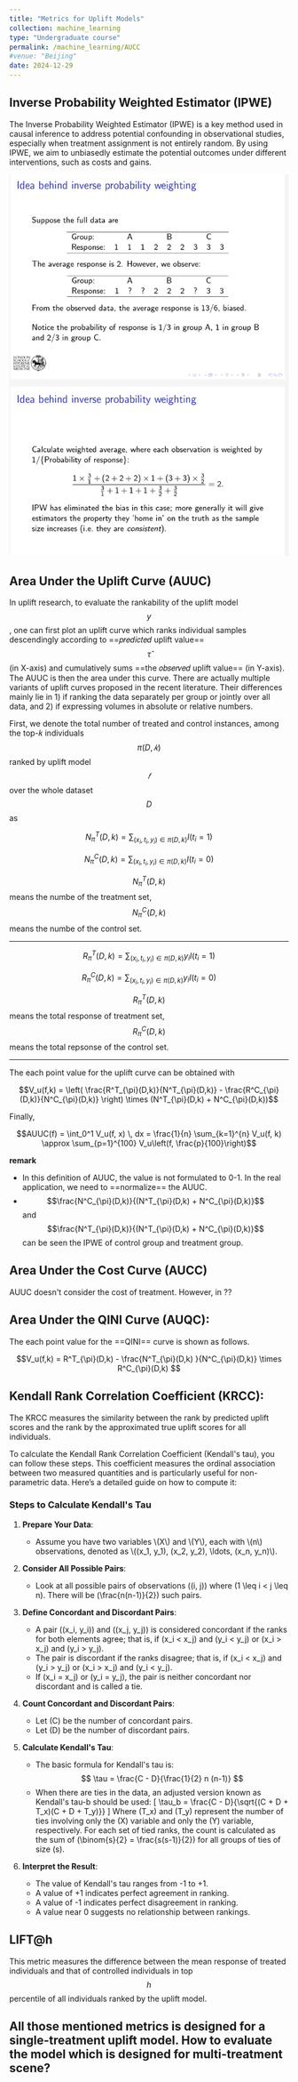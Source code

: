 ```yaml
---
title: "Metrics for Uplift Models"
collection: machine_learning
type: "Undergraduate course"
permalink: /machine_learning/AUCC
#venue: "Beijing"
date: 2024-12-29
---
```




## Inverse Probability Weighted Estimator (IPWE)

The Inverse Probability Weighted Estimator (IPWE) is a key method used in causal inference to address potential confounding in observational studies, especially when treatment assignment is not entirely random. By using IPWE, we aim to unbiasedly estimate the potential outcomes under different interventions, such as costs and gains.

![Editing a markdown file for a talk](/images/WX20241229-212819@2x.png)

## Area Under the Uplift Curve (AUUC)

In uplift research, to evaluate the rankability of the uplift model $$y$$, one can first plot an uplift curve which ranks individual samples descendingly according to ==𝑝𝑟𝑒𝑑𝑖𝑐𝑡𝑒𝑑 uplift value==  $$\hat{\tau}$$ (in X-axis) and cumulatively sums ==the 𝑜𝑏𝑠𝑒𝑟𝑣𝑒𝑑 uplift value== (in Y-axis). The AUUC is then the area under this curve. There are actually multiple variants of uplift curves proposed in the recent literature. Their differences mainly lie in 1) if ranking the data separately per group or jointly over all data, and 2) if expressing volumes in absolute or relative numbers.



First, we denote the total number of treated and control instances, among the top-𝑘 individuals $${\pi}(D,𝑘)$$ ranked by uplift model $$𝑓$$ over the whole dataset $$D$$ as


$$N_{\pi}^{T}(D, k) = \sum_{(x_i, t_i, y_i) \in \pi(D, k)} I(t_i = 1)$$

$$N_{\pi}^{C}(D, k) = \sum_{(x_i, t_i, y_i) \in \pi(D, k)} I(t_i = 0)$$

$$N_{\pi}^{T}(D, k)$$ means the numbe of the treatment set, $$N_{\pi}^{C}(D, k)$$ means the numbe of  the control set. 

-------

$$R^T_{\pi}(D,k) = \sum_{(x_i,t_i,y_i) \in \pi(D,k)} y_i I(t_i = 1)$$

$$R^C_{\pi}(D,k) = \sum_{(x_i,t_i,y_i) \in \pi(D,k)} y_i I(t_i = 0)$$

$$R_{\pi}^{T}(D, k)$$ means the total response of treatment set, $$R_{\pi}^{C}(D, k)$$ means the total repsonse of the control set. 

-------------

The each point value for the uplift curve can be obtained with

$$V_u(f,k) = \left( \frac{R^T_{\pi}(D,k)}{N^T_{\pi}(D,k)} - \frac{R^C_{\pi}(D,k)}{N^C_{\pi}(D,k)} \right) \times (N^T_{\pi}(D,k) + N^C_{\pi}(D,k))$$



Finally, 

$$AUUC(f) = \int_0^1 V_u(f, x) \, dx = \frac{1}{n} \sum_{k=1}^{n} V_u(f, k) \approx \sum_{p=1}^{100} V_u\left(f, \frac{p}{100}\right)$$

**remark** 

-  In this definition of AUUC, the value is not formulated to 0-1.   In the real application, we need to ==normalize== the AUUC.
-  $$\frac{N^C_{\pi}(D,k)}{(N^T_{\pi}(D,k) + N^C_{\pi}(D,k)}$$ and $$\frac{N^T_{\pi}(D,k)}{(N^T_{\pi}(D,k) + N^C_{\pi}(D,k)}$$ can be seen the IPWE of control group and treatment group.

## Area Under the Cost Curve (AUCC)

AUUC doesn't consider the cost of treatment. However, in ??



## Area Under the QINI Curve (AUQC):

The each point value for the ==QINI== curve is shown as follows.

$$V_u(f,k) = R^T_{\pi}(D,k) - \frac{N^T_{\pi}(D,k) }{N^C_{\pi}(D,k)} \times R^C_{\pi}(D,k) $$



## Kendall Rank Correlation Coefficient (KRCC): 

The KRCC measures the similarity between the rank by predicted uplift scores and the rank by the approximated true uplift scores for all individuals. 





To calculate the Kendall Rank Correlation Coefficient (Kendall's tau), you can follow these steps. This coefficient measures the ordinal association between two measured quantities and is particularly useful for non-parametric data. Here’s a detailed guide on how to compute it:

### Steps to Calculate Kendall's Tau

1. **Prepare Your Data**:
   - Assume you have two variables \\(X\\) and \\(Y\\), each with \\(n\\) observations, denoted as \\((x_1, y_1), (x_2, y_2), \ldots, (x_n, y_n)\\).

2. **Consider All Possible Pairs**:
   - Look at all possible pairs of observations \((i, j)\) where \(1 \leq i < j \leq n\). There will be \(\frac{n(n-1)}{2}\) such pairs.

3. **Define Concordant and Discordant Pairs**:
   - A pair \((x_i, y_i)\) and \((x_j, y_j)\) is considered concordant if the ranks for both elements agree; that is, if \(x_i < x_j\) and \(y_i < y_j\) or \(x_i > x_j\) and \(y_i > y_j\).
   - The pair is discordant if the ranks disagree; that is, if \(x_i < x_j\) and \(y_i > y_j\) or \(x_i > x_j\) and \(y_i < y_j\).
   - If \(x_i = x_j\) or \(y_i = y_j\), the pair is neither concordant nor discordant and is called a tie.

4. **Count Concordant and Discordant Pairs**:
   - Let \(C\) be the number of concordant pairs.
   - Let \(D\) be the number of discordant pairs.

5. **Calculate Kendall's Tau**:
   - The basic formula for Kendall's tau is:
     $$ \tau = \frac{C - D}{\frac{1}{2} n (n-1)} $$
   - When there are ties in the data, an adjusted version known as Kendall's tau-b should be used:
     \[
     \tau_b = \frac{C - D}{\sqrt{(C + D + T_x)(C + D + T_y)}}
     \]
     Where \(T_x\) and \(T_y\) represent the number of ties involving only the \(X\) variable and only the \(Y\) variable, respectively. For each set of tied ranks, the count is calculated as the sum of \(\binom{s}{2} = \frac{s(s-1)}{2}\) for all groups of ties of size \(s\).

6. **Interpret the Result**:
   - The value of Kendall's tau ranges from -1 to +1.
   - A value of +1 indicates perfect agreement in ranking.
   - A value of -1 indicates perfect disagreement in ranking.
   - A value near 0 suggests no relationship between rankings.



## LIFT@h

This metric measures the difference between the mean response of treated individuals and that of controlled individuals in top $$h$$ percentile of all individuals ranked by the uplift model.

## All those mentioned metrics is designed for a single-treatment uplift model. How to evaluate the model which is designed for multi-treatment scene?







